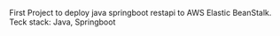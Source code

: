 First Project to deploy java springboot restapi to AWS Elastic BeanStalk.
Teck stack: Java, Springboot